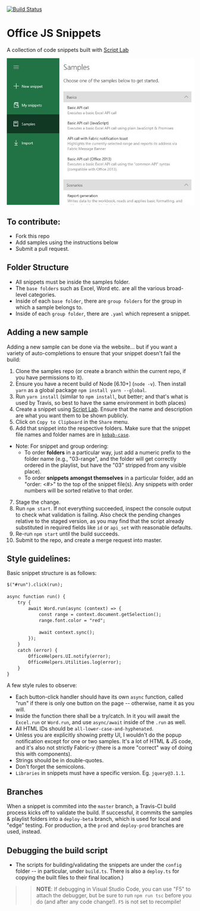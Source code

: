 [![Build Status](https://travis-ci.com/OfficeDev/office-js-snippets.svg?token=paK2s5RGiCpVHK6bYoFs&amp;branch=master)](https://travis-ci.com/OfficeDev/office-js-snippets)

# Office JS Snippets
A collection of code snippets built with [Script Lab](github.com/OfficeDev/script-lab)

![Script Lab import gallery screenshot](.github/images/addin-samples-gallery-screenshot.jpg)


## To contribute:
- Fork this repo
- Add samples using the instructions below
- Submit a pull request.


## Folder Structure
- All snippets must be inside the samples folder.
- The `base folders` such as Excel, Word etc. are all the various broad-level categories.
- Inside of each `base folder`, there are `group folders` for the group in which a sample belongs to.
- Inside of each `group folder`, there are `.yaml` which represent a snippet.


## Adding a new sample

Adding a new sample can be done via the website... but if you want a variety of auto-completions to ensure that your snippet doesn't fail the build:
1. Clone the samples repo (or create a branch within the current repo, if you have permissions to it).
2. Ensure you have a recent build of Node [6.10+] (`node -v`). Then install `yarn` as a global package `npm install yarn --global`.
3. Run `yarn install` (similar to `npm install`, but better; and that's what is used by Travis, so best to have the same environment in both places)
4. Create a snippet using [Script Lab](https://github.com/OfficeDev/script-lab/blob/master/README.md#what-is).  Ensure that the name and description are what you want them to be shown publicly.
5. Click on `Copy to Clipboard` in the `Share` menu. 
6. Add that snippet into the respective folders. Make sure that the snippet file names and folder names are in [`kebab-case`](http://wiki.c2.com/?KebabCase).
  - Note: For snippet and group ordering:
    - To order **folders** in a particular way, just add a numeric prefix to the folder name (e.g., "03-range", and the folder will get correctly ordered in the playlist, but have the "03" stripped from any visible place).
    - To order **snippets amongst themselves** in a particular folder, add an "order: <#>" to the top of the snippet file(s). Any snippets with order numbers will be sorted relative to that order.
7. Stage the change.
8. Run `npm start`. If not everything succeeded, inspect the console output to check what validation is failing. Also check the pending changes relative to the staged version, as you may find that the script already substituted in required fields like `id` or `api_set` with reasonable defaults.
9. Re-run `npm start` until the build succeeds.
10. Submit to the repo, and create a merge request into master.


## Style guidelines:

Basic snippet structure is as follows:

    $("#run").click(run);

    async function run() {
        try {
            await Word.run(async (context) => {
                const range = context.document.getSelection();
                range.font.color = "red";

                await context.sync();
            });
        }
        catch (error) {
            OfficeHelpers.UI.notify(error);
            OfficeHelpers.Utilities.log(error);
        }
    }

A few style rules to observe:

* Each button-click handler should have its own `async` function, called "run" if there is only one button on the page -- otherwise, name it as you will.
* Inside the function there shall be a try/catch.  In it you will await the `Excel.run` or `Word.run`, and use `async/await` inside of the `.run` as well.
* All HTML IDs should be `all-lower-case-and-hyphenated`.
* Unless you are explicitly showing pretty UI, I wouldn't do the popup notification except for one or two samples.  It's a lot of HTML & JS code, and it's also not strictly Fabric-y (there is a more "correct" way of doing this with components).
* Strings should be in double-quotes.
* Don't forget the semicolons.
* `Libraries` in snippets must have a specific version. Eg. `jquery@3.1.1`.


## Branches

When a snippet is commited into the `master` branch, a Travis-CI build process kicks off to validate the build.  If successful, it  commits the samples & playlist folders into a `deploy-beta` branch, which is used for local and "edge" testing.  For production, a the `prod` and `deploy-prod` branches are used, instead.


## Debugging the build script

* The scripts for building/validating the snippets are under the `config` folder -- in particular, under `build.ts`. There is also a `deploy.ts` for copying the built files to their final location.)

>> **NOTE**: If debugging in Visual Studio Code, you can use "F5" to attach the debugger, but be sure to run `npm run tsc` before you do (and after any code change!). `F5` is not set to recompile!
